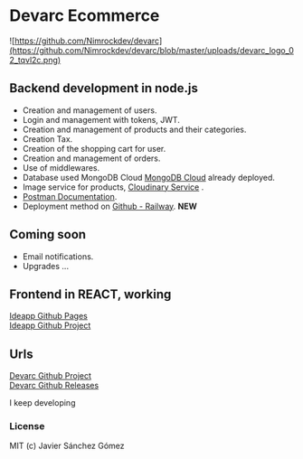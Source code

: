 # Devarc Ecommerce


![https://github.com/Nimrockdev/devarc](https://github.com/Nimrockdev/devarc/blob/master/uploads/devarc_logo_02_tqvl2c.png)


## Backend development in node.js

- Creation and management of users.
- Login and management with tokens, JWT.
- Creation and management of products and their categories.
- Creation Tax.
- Creation of the shopping cart for user.
- Creation and management of orders.
- Use of middlewares.
- Database used MongoDB Cloud [MongoDB Cloud](https://cloud.mongodb.com/ "MongoDB Cloud") already deployed.
- Image service for products, [Cloudinary Service](https://cloudinary.com/ "Cloudinary Service") .  
- [Postman Documentation](https://documenter.getpostman.com/view/4424097/TVzVgaPa "Postman Documentation").   
- Deployment method on [Github - Railway](https://nimrockdev.github.io/product "Github - Railway"). **NEW**

## Coming soon

- Email notifications.
- Upgrades ...  



## Frontend in REACT, working
[Ideapp Github Pages](https://nimrockdev.github.io/StartPage/ "Ideapp StartPage")    
[Ideapp Github Project](https://github.com/Nimrockdev/ideapp "Ideap Project")   

## Urls 
[Devarc Github Project](https://github.com/Nimrockdev/devarc)  
[Devarc Github Releases](https://github.com/Nimrockdev/devarc/releases)

I keep developing


### License
MIT (c) Javier Sánchez Gómez
